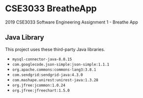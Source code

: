 # CSE3033 BreatheApp
2019 CSE3033 Software Engineering Assignment 1 - Breathe App

## Java Library
This project uses these third-party Java libraries.

- `mysql-connector-java-8.0.15`
- `com.googlecode.json-simple:json-simple:1.1.1`
- `org.apache.commons:commons-lang3:3.8.1`
- `com.sendgrid:sendgrid-java:4.3.0`
- `com.mashape.unirest:unirest-java:1.3.28`
- `org.jfree:jcommon:1.0.24`
- `org.jfree:jfreechart:1.5.0`
